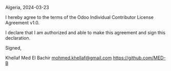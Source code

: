 Algeria, 2024-03-23

I hereby agree to the terms of the Odoo Individual Contributor License
Agreement v1.0.

I declare that I am authorized and able to make this agreement and sign this
declaration.

Signed,

Khellaf Med El Bachir mohmed.khellaf@gmail.com https://github.com/MED-B
